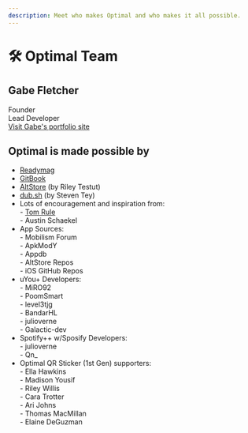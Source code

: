 ```yaml
---
description: Meet who makes Optimal and who makes it all possible.
---
```


# 🛠 Optimal Team

## Gabe Fletcher

Founder\
Lead Developer \
[Visit Gabe's portfolio site](https://dub.sh/gabe)

## Optimal is made possible by

* [Readymag](https://readymag.com)
* [GitBook](https://gitbook.com)
* [AltStore](https://altstore.io) (by Riley Testut)
* [dub.sh](https://dub.sh) (by Steven Tey)
* Lots of encouragement and inspiration from:\
  \- [Tom Rule](https://tomrule.info/about-macon-ga-musician/)\
  \- Austin Schaekel
* App Sources:\
  \- Mobilism Forum \
  \- ApkModY\
  \- Appdb\
  \- AltStore Repos \
  \- iOS GitHub Repos
* uYou+ Developers:\
  \- MiRO92 \
  \- PoomSmart\
  \- level3tjg\
  \- BandarHL \
  \- julioverne\
  \- Galactic-dev
* Spotify++ w/Sposify Developers:\
  \- julioverne\
  \- Qn\_&#x20;
* Optimal QR Sticker (1st Gen) supporters:\
  \- Ella Hawkins\
  \- Madison Yousif \
  \- Riley Willis\
  \- Cara Trotter \
  \- Ari Johns \
  \- Thomas MacMillan \
  \- Elaine DeGuzman
